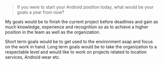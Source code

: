 >If you were to start your Android position today, what would be your goals a year from now?

My goals would be to finish the current project before deadlines and gain as much knowledge, experience and recognition so as to 
achieve a higher position in the team as well as the organization.

Short term goals would be to get used to the environment asap and focus on the work in hand. Long term goals would be to take the organization to a respectable level and would like to work on projects related to location services, Android wear etc.
